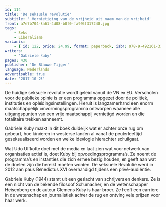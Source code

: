```yaml
---
id: 114
title: 'De seksuele revolutie'
subtitle: ' Vernietiging van de vrijheid uit naam van de vrijheid'
front: a7e7b704-8a61-4d08-b0f0-fa996f317248.jpg
tags:
    - Seks
    - Liberalisme
variants:
    - { id: 122, price: 24.99, format: paperback, isbn: 978-9-492161-31-4 }
writers:
    - 'Gabriele Kuby'
pages: 430
publisher: 'De Blauwe Tijger'
language: Nederlands
advertisable: true
date: '2017-10-25'
---
```


De huidige seksuele revolutie wordt geleid vanuit de VN en EU. Verscholen voor de publieke opinie is er een programma opgezet door de politiek, instituties en opleidingsinstellingen. Hieruit is langzamerhand een enorm maatschappelijk omvormingsprogramma ontworpen waarmee alle uitgangspunten van een vrije maatschappij vernietigd worden en die totalitaire trekken aanneemt.

Gabriele Kuby maakt in dit boek duidelijk wat er achter onze rug om gebeurt, hoe kinderen in westerse landen al vanaf de peuterleeftijd geseksualiseerd worden en welke ideologie hierachter schuilgaat.

Wat Udo Ulfkotte doet met de media en laat zien wat voor netwerk van organisaties actief is, doet Kuby bij opvoedingsprogramma’s. Ze noemt de programma’s en instanties die zich ermee bezig houden, en geeft aan wat de doelen zijn die bereikt moeten worden.
De seksuele Revolutie werd in 2012 aan paus Benedictus XVI overhandigd tijdens een privé-audiëntie.

Gabriele Kuby (1944) stamt uit een geslacht van schrijvers en denkers. Ze is een nicht van de bekende filosoof Schumacher, en de wetenschapper Heisenberg en de auteur Clemens Kuby is haar broer. Ze heeft een carrière in de wetenschap en journalistiek achter de rug en ontving vele prijzen voor haar werk.

